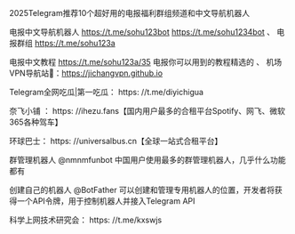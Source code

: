 2025TeIegram推荐10个超好用的电报福利群组频道和中文导航机器人

电报中文导航机器人 https://t.me/sohu123bot  https://t.me/sohu1234bot
、
电报群组  https://t.me/sohu123a

电报中文教程  https://t.me/sohu123a/35  电报你可以用到的教程精选的
、
机场VPN导航站🛫：https://jichangvpn.github.io

Telegram全网吃瓜|第一吃瓜： https: //t.me/diyichigua

奈飞小铺 ： https: //ihezu.fans【国内用户最多的合租平台Spotify、网飞、微软365各种驾车】

环球巴士： https: //universalbus.cn【全球一站式合租平台】

群管理机器人	@nmnmfunbot	中国用户使用最多的群管理机器人，几乎什么功能都有

创建自己的机器人	@BotFather	可以创建和管理专用机器人的位置，开发者将获得一个API令牌，用于控制机器人并接入Telegram API

科学上网技术研究会： https: //t.me/kxswjs
